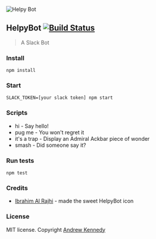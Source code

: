![Helpy Bot](http://i.imgur.com/7NptCgF.png)

## HelpyBot [![Build Status](https://travis-ci.org/akenn/helpybot.svg?branch=master)](https://travis-ci.org/akenn/helpybot)

> A Slack Bot

### Install

```
npm install
```

### Start

```
SLACK_TOKEN=[your slack token] npm start
```

### Scripts

- hi - Say hello!
- pug me - You won't regret it
- it's a trap - Display an Admiral Ackbar piece of wonder
- smash - Did someone say it?

### Run tests

```
npm test
```

### Credits 

- [Ibrahim Al Rajhi](https://github.com/theabraham) - made the sweet HelpyBot icon

### License

MIT license. Copyright [Andrew Kennedy](https://akenn.org)
